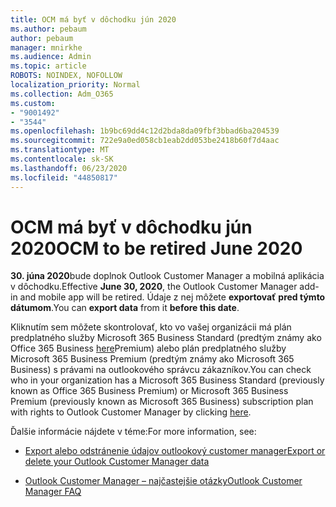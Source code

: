 ```yaml
---
title: OCM má byť v dôchodku jún 2020
ms.author: pebaum
author: pebaum
manager: mnirkhe
ms.audience: Admin
ms.topic: article
ROBOTS: NOINDEX, NOFOLLOW
localization_priority: Normal
ms.collection: Adm_O365
ms.custom:
- "9001492"
- "3544"
ms.openlocfilehash: 1b9bc69dd4c12d2bda8da09fbf3bbad6ba204539
ms.sourcegitcommit: 722e9a0ed058cb1eab2dd053be2418b60f7d4aac
ms.translationtype: MT
ms.contentlocale: sk-SK
ms.lasthandoff: 06/23/2020
ms.locfileid: "44850817"
---
```

# <a name="ocm-to-be-retired-june-2020"></a><span data-ttu-id="7d290-102">OCM má byť v dôchodku jún 2020</span><span class="sxs-lookup"><span data-stu-id="7d290-102">OCM to be retired June 2020</span></span>


<span data-ttu-id="7d290-103">**30. júna 2020**bude doplnok Outlook Customer Manager a mobilná aplikácia v dôchodku.</span><span class="sxs-lookup"><span data-stu-id="7d290-103">Effective **June 30, 2020**, the Outlook Customer Manager add-in and mobile app will be retired.</span></span> <span data-ttu-id="7d290-104">Údaje z nej môžete **exportovať** **pred týmto dátumom**.</span><span class="sxs-lookup"><span data-stu-id="7d290-104">You can  **export data**  from it  **before this date**.</span></span>  

<span data-ttu-id="7d290-105">Kliknutím sem môžete skontrolovať, kto vo vašej organizácii má plán predplatného služby Microsoft 365 Business Standard (predtým známy ako Office 365 Business [here](https://admin.microsoft.com/AdminPortal/Home?ref=/users)Premium) alebo plán predplatného služby Microsoft 365 Business Premium (predtým známy ako Microsoft 365 Business) s právami na outlookového správcu zákazníkov.</span><span class="sxs-lookup"><span data-stu-id="7d290-105">You can check who in your organization has a Microsoft 365 Business Standard (previously known as Office 365 Business Premium) or Microsoft 365 Business Premium (previously known as Microsoft 365 Business) subscription plan with rights to Outlook Customer Manager by clicking [here](https://admin.microsoft.com/AdminPortal/Home?ref=/users).</span></span>

<span data-ttu-id="7d290-106">Ďalšie informácie nájdete v téme:</span><span class="sxs-lookup"><span data-stu-id="7d290-106">For more information, see:</span></span>

- [<span data-ttu-id="7d290-107">Export alebo odstránenie údajov outlookový customer manager</span><span class="sxs-lookup"><span data-stu-id="7d290-107">Export or delete your Outlook Customer Manager data</span></span>](https://support.office.com/article/1a421cb4-e8de-4b44-bfb8-710b92820439)

- [<span data-ttu-id="7d290-108">Outlook Customer Manager – najčastejšie otázky</span><span class="sxs-lookup"><span data-stu-id="7d290-108">Outlook Customer Manager FAQ</span></span>](https://support.office.com/article/88e127ca-43a1-4c9d-8d52-6ad3a80f9c32)
